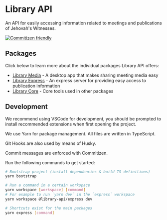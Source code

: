 # Library API

An API for easily accessing information related to meetings and publications of Jehovah's Witnesses.

[![Commitizen friendly](https://img.shields.io/badge/commitizen-friendly-brightgreen.svg)](http://commitizen.github.io/cz-cli/)

## Packages

Click below to learn more about the individual packages Library API offers:

- [Library Media](./packages/media/README.md) - A desktop app that makes sharing meeting media easy
- [Library Express](./packages/express/README.md) - An express server for providing easy access to publication information
- [Library Core](./packages/core/README.md) - Core tools used in other packages

## Development

We recommend using VSCode for development, you should be prompted to install recommended extensions when first opening the project.

We use Yarn for package management. All files are written in TypeScript.

Git Hooks are also used by means of Husky.

Commit messages are enforced with Commitizen.

Run the following commands to get started:

```bash
# Bootstrap project (install dependencies & build TS definitions)
yarn bootstrap

# Run a command in a certain workspace
yarn workspace [workspace] [command]
# For example to run `yarn dev` in the `express` workspace
yarn workspace @library-api/express dev

# Shortcuts exist for the main packages
yarn express [command]
```
